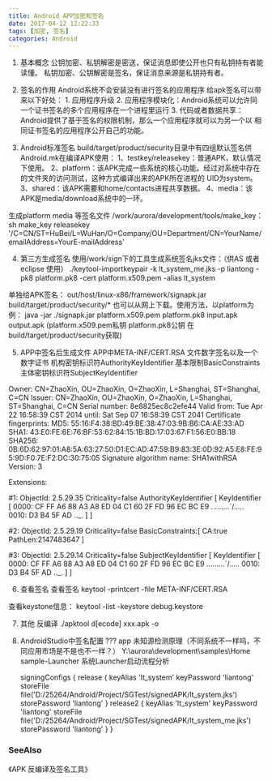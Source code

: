 ```yaml
---
title: Android APP加密和签名
date: 2017-04-12 12:22:33
tags: [加密, 签名]
categories: Android
---
```




1. 基本概念
公钥加密、私钥解密是密送，保证消息即使公开也只有私钥持有者能读懂。
私钥加密、公钥解密是签名，保证消息来源是私钥持有者。

2. 签名的作用
Android系统不会安装没有进行签名的应用程序
    给apk签名可以带来以下好处：
            1. 应用程序升级
            2. 应用程序模块化：Android系统可以允许同一个证书签名的多个应用程序在一个进程里运行
            3. 代码或者数据共享：Android提供了基于签名的权限机制，那么一个应用程序就可以为另一个以
               相同证书签名的应用程序公开自己的功能。

3. Android标准签名
build/target/product/security目录中有四组默认签名供Android.mk在编译APK使用：
1、testkey/releasekey：普通APK，默认情况下使用。
2、platform：该APK完成一些系统的核心功能。经过对系统中存在的文件夹的访问测试，这种方式编译出来的APK所在进程的                        UID为system。
3、shared：该APK需要和home/contacts进程共享数据。
4、media：该APK是media/download系统中的一环。

生成platform media 等签名文件
/work/aurora/development/tools/make_key：
sh make_key releasekey '/C=CN/ST=HuBei/L=WuHan/O=Company/OU=Department/CN=YourName/emailAddress=YourE-mailAddress'

4. 第三方生成签名
使用/work/sign下的工具生成系统签名jks文件：（供AS 或者 eclipse 使用）
./keytool-importkeypair -k lt_system_me.jks -p liantong -pk8 platform.pk8 -cert platform.x509.pem -alias lt_system

单独给APK签名：
out/host/linux-x86/framework/signapk.jar
build/target/product/security/*
也可以从网上下载。使用方法，以platform为例：
java -jar ./signapk.jar platform.x509.pem platform.pk8 input.apk output.apk 
 (platform.x509.pem私钥 platform.pk8公钥 在build/target/product/security获取)

5. APP中签名后生成文件
APP中META-INF/CERT.RSA 文件数字签名以及一个数字证书
机构密钥标识符AuthorityKeyIdentifier
基本限制BasicConstraints
主体密钥标识符SubjectKeyIdentifier

Owner: CN=ZhaoXin, OU=ZhaoXin, O=ZhaoXin, L=Shanghai, ST=Shanghai, C=CN
Issuer: CN=ZhaoXin, OU=ZhaoXin, O=ZhaoXin, L=Shanghai, ST=Shanghai, C=CN
Serial number: 8e8825ec8c2efe44
Valid from: Tue Apr 22 16:58:39 CST 2014 until: Sat Sep 07 16:58:39 CST 2041
Certificate fingerprints:
         MD5:  55:16:F4:38:BD:49:BE:38:47:03:9B:B6:CA:AE:33:AD
         SHA1: 43:E0:FE:6E:76:BF:53:62:84:15:1B:BD:17:03:67:F1:56:E0:BB:18
         SHA256: 0B:6D:62:97:01:A8:5A:63:27:50:D1:EC:AD:47:59:B9:83:3E:0D:92:A5:E8:FE:95:9D:F0:7E:F2:DC:30:75:05
         Signature algorithm name: SHA1withRSA
         Version: 3

Extensions: 

#1: ObjectId: 2.5.29.35 Criticality=false
AuthorityKeyIdentifier [
KeyIdentifier [
0000: CF FF A6 88 A3 A8 ED 04   C1 60 2F FD 96 EC BC E9  .........`/.....
0010: D3 B4 5F AD                                        .._.
]
]

#2: ObjectId: 2.5.29.19 Criticality=false
BasicConstraints:[
  CA:true
  PathLen:2147483647
]

#3: ObjectId: 2.5.29.14 Criticality=false
SubjectKeyIdentifier [
KeyIdentifier [
0000: CF FF A6 88 A3 A8 ED 04   C1 60 2F FD 96 EC BC E9  .........`/.....
0010: D3 B4 5F AD                                        .._.
]
]

6. 查看签名
查看签名
keytool -printcert -file META-INF/CERT.RSA

查看keystone信息：
keytool -list -keystore debug.keystore 

7. 其他
反编译
 ./apktool d[ecode] xxx.apk -o <dir>

8. AndroidStudio中签名配置
???
app 未知源检测原理（不同系统不一样吗，不同应用市场是不是也不一样？）
Y:\aurora\development\samples\Home    sample-Launcher 
系统Launcher启动流程分析


    signingConfigs {
        release {
            keyAlias 'lt_system'
            keyPassword 'liantong'
            storeFile file('D:/25264/Android/Project/SGTest/signedAPK/lt_system.jks')
            storePassword 'liantong'
        }
        release2 {
            keyAlias 'lt_system'
            keyPassword 'liantong'
            storeFile file('D:/25264/Android/Project/SGTest/signedAPK/lt_system_me.jks')
            storePassword 'liantong'
        }
    }



### SeeAlso
《APK 反编译及签名工具》


